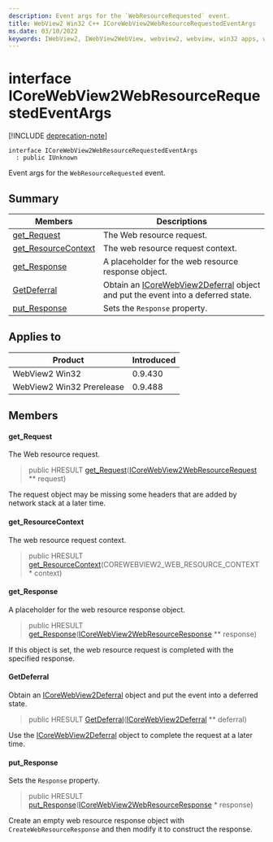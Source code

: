 ```yaml
---
description: Event args for the `WebResourceRequested` event.
title: WebView2 Win32 C++ ICoreWebView2WebResourceRequestedEventArgs
ms.date: 03/10/2022
keywords: IWebView2, IWebView2WebView, webview2, webview, win32 apps, win32, edge, ICoreWebView2, ICoreWebView2Controller, browser control, edge html, ICoreWebView2WebResourceRequestedEventArgs
---
```


# interface ICoreWebView2WebResourceRequestedEventArgs

[!INCLUDE [deprecation-note](../includes/deprecation-note.md)]

```
interface ICoreWebView2WebResourceRequestedEventArgs
  : public IUnknown
```

Event args for the `WebResourceRequested` event.

## Summary

 Members                        | Descriptions
--------------------------------|---------------------------------------------
[get_Request](#get_request) | The Web resource request.
[get_ResourceContext](#get_resourcecontext) | The web resource request context.
[get_Response](#get_response) | A placeholder for the web resource response object.
[GetDeferral](#getdeferral) | Obtain an [ICoreWebView2Deferral](icorewebview2deferral.md) object and put the event into a deferred state.
[put_Response](#put_response) | Sets the `Response` property.

## Applies to

Product                         | Introduced
--------------------------------|---------------------------------------------
WebView2 Win32            |    0.9.430
WebView2 Win32 Prerelease |    0.9.488

## Members

#### get_Request

The Web resource request.

> public HRESULT [get_Request](#get_request)([ICoreWebView2WebResourceRequest](icorewebview2webresourcerequest.md) ** request)

The request object may be missing some headers that are added by network stack at a later time.

#### get_ResourceContext

The web resource request context.

> public HRESULT [get_ResourceContext](#get_resourcecontext)(COREWEBVIEW2_WEB_RESOURCE_CONTEXT * context)

#### get_Response

A placeholder for the web resource response object.

> public HRESULT [get_Response](#get_response)([ICoreWebView2WebResourceResponse](icorewebview2webresourceresponse.md) ** response)

If this object is set, the web resource request is completed with the specified response.

#### GetDeferral

Obtain an [ICoreWebView2Deferral](icorewebview2deferral.md) object and put the event into a deferred state.

> public HRESULT [GetDeferral](#getdeferral)([ICoreWebView2Deferral](icorewebview2deferral.md) ** deferral)

Use the [ICoreWebView2Deferral](icorewebview2deferral.md) object to complete the request at a later time.

#### put_Response

Sets the `Response` property.

> public HRESULT [put_Response](#put_response)([ICoreWebView2WebResourceResponse](icorewebview2webresourceresponse.md) * response)

Create an empty web resource response object with `CreateWebResourceResponse` and then modify it to construct the response.

